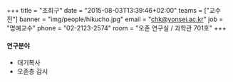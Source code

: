 +++
title = "조희구"
date = "2015-08-03T13:39:46+02:00"
teams = ["교수진"]
banner = "img/people/hikucho.jpg"
email = "chk@yonsei.ac.kr"
job = "명예교수"
phone = "02-2123-2574"
room = "오존 연구실 / 과학관 701호"
+++

#### 연구분야
+ 대기복사
+ 오존층 감시
